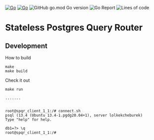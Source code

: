 [![Go](https://github.com/pg-sharding/spqr/actions/workflows/build.yaml/badge.svg)](https://github.com/pg-sharding/spqr/actions/workflows/build.yaml)
[![Go](https://github.com/pg-sharding/spqr/actions/workflows/tests.yaml/badge.svg)](https://github.com/pg-sharding/spqr/actions/workflows/tests.yaml)
![GitHub go.mod Go version](https://img.shields.io/github/go-mod/go-version/pg-sharding/spqr)
![Go Report](https://goreportcard.com/badge/github.com/pg-sharding/spqr)
![Lines of code](https://img.shields.io/tokei/lines/github/pg-sharding/spqr)

# Stateless Postgres Query Router

## Development

How to build

```
make
make build
```

Check it out

```
make run

.......


root@spqr_client_1_1:/# connect.sh
psql (13.4 (Ubuntu 13.4-1.pgdg20.04+1), server lolkekcheburek)
Type "help" for help.

db1=?> \q
root@spqr_client_1_1:/#

```
